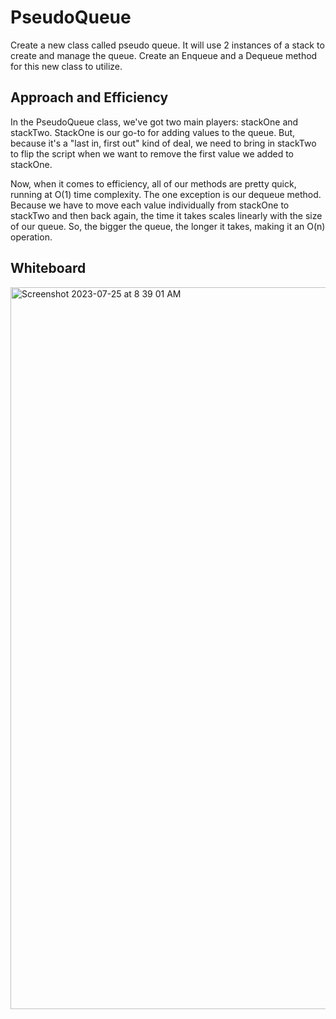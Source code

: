 # PseudoQueue

Create a new class called pseudo queue. It will use 2 instances of a stack to create and manage the queue. 
Create an Enqueue and a Dequeue method for this new class to utilize.

## Approach and Efficiency

In the PseudoQueue class, we've got two main players: stackOne and stackTwo. StackOne is our go-to for adding values to the queue. 
But, because it's a "last in, first out" kind of deal, we need to bring in stackTwo to flip the script when we want to remove the 
first value we added to stackOne.

Now, when it comes to efficiency, all of our methods are pretty quick, running at O(1) time complexity. The one exception is our 
dequeue method. Because we have to move each value individually from stackOne to stackTwo and then back again, the time it takes 
scales linearly with the size of our queue. So, the bigger the queue, the longer it takes, making it an O(n) operation.

## Whiteboard

<img width="1155" alt="Screenshot 2023-07-25 at 8 39 01 AM" src="https://github.com/Cooper-Softdev/data-structures-and-algorithms/assets/73309872/0901783b-b4d3-4e4a-a7bb-431d166bb6ab">
